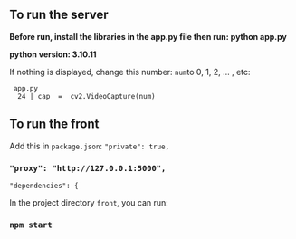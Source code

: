 ## To run the server
**Before run, install the libraries in the app.py file
then run: python app.py**

**python version: 3.10.11**

If nothing is displayed, change this number: `num`to 0, 1, 2, ... , etc:

     app.py
      24 | cap  =  cv2.VideoCapture(num)


## To run the front
Add this in `package.json`:
  `"private": true,`
  ### `"proxy": "http://127.0.0.1:5000",`
  `"dependencies": {`

In the project directory `front`, you can run:

### `npm start`